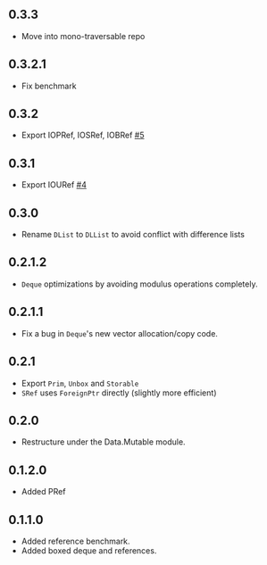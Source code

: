 ## 0.3.3

* Move into mono-traversable repo

## 0.3.2.1

* Fix benchmark

## 0.3.2

* Export IOPRef, IOSRef, IOBRef [#5](https://github.com/fpco/mutable-containers/pull/5)

## 0.3.1

* Export IOURef [#4](https://github.com/fpco/mutable-containers/pull/4)

## 0.3.0

* Rename `DList` to `DLList` to avoid conflict with difference lists

## 0.2.1.2

* `Deque` optimizations by avoiding modulus operations completely.

## 0.2.1.1

* Fix a bug in `Deque`'s new vector allocation/copy code.

## 0.2.1

* Export `Prim`, `Unbox` and `Storable`
* `SRef` uses `ForeignPtr` directly (slightly more efficient)

## 0.2.0

* Restructure under the Data.Mutable module.

## 0.1.2.0

* Added PRef

## 0.1.1.0

* Added reference benchmark.
* Added boxed deque and references.
